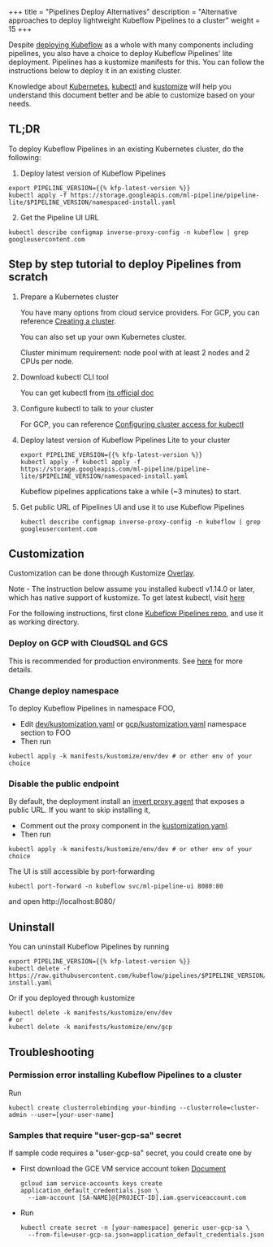 +++
title = "Pipelines Deploy Alternatives"
description = "Alternative approaches to deploy lightweight Kubeflow Pipelines to a cluster"
weight = 15
+++

Despite [deploying Kubeflow](/docs/started/getting-started/#installing-kubeflow) as a
whole with many components including pipelines, you also have a choice to deploy
Kubeflow Pipelines' lite deployment. Pipelines has a kustomize manifests for
this. You can follow the instructions below to deploy it in an existing cluster.

Knowledge about [Kubernetes](https://kubernetes.io/docs/home/), [kubectl](https://kubernetes.io/docs/reference/kubectl/overview/) and [kustomize](https://kustomize.io/) will help you understand this
document better and be able to customize based on your needs.


## TL;DR

To deploy Kubeflow Pipelines in an existing Kubernetes cluster, do the following:

1. Deploy latest version of Kubeflow Pipelines
```
export PIPELINE_VERSION={{% kfp-latest-version %}}
kubectl apply -f https://storage.googleapis.com/ml-pipeline/pipeline-lite/$PIPELINE_VERSION/namespaced-install.yaml
```

2. Get the Pipeline UI URL
```
kubectl describe configmap inverse-proxy-config -n kubeflow | grep googleusercontent.com 
```

## Step by step tutorial to deploy Pipelines from scratch

1. Prepare a Kubernetes cluster

    You have many options from cloud service providers. For GCP, you can reference
    [Creating a cluster](https://cloud.google.com/kubernetes-engine/docs/how-to/creating-a-cluster).

    You can also set up your own Kubernetes cluster.

    Cluster minimum requirement: node pool with at least 2 nodes and 2 CPUs per node.

1. Download kubectl CLI tool

    You can get kubectl from [its official doc](https://kubernetes.io/docs/tasks/tools/install-kubectl/)

1. Configure kubectl to talk to your cluster

    For GCP, you can reference [Configuring cluster access for kubectl](https://cloud.google.com/kubernetes-engine/docs/how-to/cluster-access-for-kubectl)

1. Deploy latest version of Kubeflow Pipelines Lite to your cluster

    ```
    export PIPELINE_VERSION={{% kfp-latest-version %}}
    kubectl apply -f kubectl apply -f https://storage.googleapis.com/ml-pipeline/pipeline-lite/$PIPELINE_VERSION/namespaced-install.yaml
    ```

    Kubeflow pipelines applications take a while (~3 minutes) to start.

1. Get public URL of Pipelines UI and use it to use Kubeflow Pipelines
    ```
    kubectl describe configmap inverse-proxy-config -n kubeflow | grep googleusercontent.com 
    ```


## Customization
Customization can be done through Kustomize [Overlay](https://github.com/kubernetes-sigs/kustomize/blob/master/docs/glossary.md#overlay). 

Note - The instruction below assume you installed kubectl v1.14.0 or later, which has native support of kustomize.
To get latest kubectl, visit [here](https://kubernetes.io/docs/tasks/tools/install-kubectl/)

For the following instructions, first clone [Kubeflow Pipelines repo](https://github.com/kubeflow/pipelines),
and use it as working directory.

### Deploy on GCP with CloudSQL and GCS
This is recommended for production environments. See
[here](https://github.com/kubeflow/pipelines/tree/master/manifests/kustomize/env/gcp) for more details. 

### Change deploy namespace
To deploy Kubeflow Pipelines in namespace FOO,
- Edit [dev/kustomization.yaml](https://github.com/kubeflow/pipelines/blob/master/manifests/kustomize/env/dev/kustomization.yaml)
or [gcp/kustomization.yaml](https://github.com/kubeflow/pipelines/blob/master/manifests/kustomize/env/gcp/kustomization.yaml)
namespace section to FOO
- Then run 
```
kubectl apply -k manifests/kustomize/env/dev # or other env of your choice
```

### Disable the public endpoint
By default, the deployment install an [invert proxy agent](https://github.com/google/inverting-proxy) that exposes a public URL. If you want to skip installing it,
- Comment out the proxy component in the [kustomization.yaml](https://github.com/kubeflow/pipelines/blob/master/manifests/kustomize/base/kustomization.yaml).
- Then run 
```
kubectl apply -k manifests/kustomize/env/dev # or other env of your choice
```

The UI is still accessible by port-forwarding
```
kubectl port-forward -n kubeflow svc/ml-pipeline-ui 8080:80
```
and open http://localhost:8080/



## Uninstall
You can uninstall Kubeflow Pipelines by running
```
export PIPELINE_VERSION={{% kfp-latest-version %}}
kubectl delete -f https://raw.githubusercontent.com/kubeflow/pipelines/$PIPELINE_VERSION/manifests/kustomize/namespaced-install.yaml
```

Or if you deployed through kustomize
```
kubectl delete -k manifests/kustomize/env/dev
# or
kubectl delete -k manifests/kustomize/env/gcp
```

## Troubleshooting

### Permission error installing Kubeflow Pipelines to a cluster
Run 
```
kubectl create clusterrolebinding your-binding --clusterrole=cluster-admin --user=[your-user-name]
```

### Samples that require "user-gcp-sa" secret
If sample code requires a "user-gcp-sa" secret, you could create one by 

- First download the GCE VM service account token [Document](https://cloud.google.com/iam/docs/creating-managing-service-account-keys#creating_service_account_keys)
    ```
    gcloud iam service-accounts keys create application_default_credentials.json \
      --iam-account [SA-NAME]@[PROJECT-ID].iam.gserviceaccount.com
    ```

- Run
    ```
    kubectl create secret -n [your-namespace] generic user-gcp-sa \
      --from-file=user-gcp-sa.json=application_default_credentials.json
    ```
